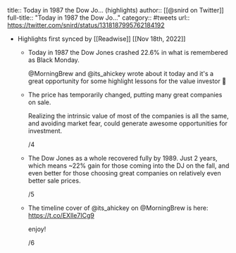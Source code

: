 title:: Today in 1987 the Dow Jo... (highlights)
author:: [[@snird on Twitter]]
full-title:: "Today in 1987 the Dow Jo..."
category:: #tweets
url:: https://twitter.com/snird/status/1318187995762184192

- Highlights first synced by [[Readwise]] [[Nov 18th, 2022]]
	- Today in 1987 the Dow Jones crashed 22.6% in what is remembered as Black Monday.
	  
	  @MorningBrew and @its_ahickey wrote about it today and it's a great opportunity for some highlight lessons for the value investor 🧵
	- The price has temporarily changed, putting many great companies on sale.
	  
	  Realizing the intrinsic value of most of the companies is all the same, and avoiding market fear, could generate awesome opportunities for investment.
	  
	  /4
	- The Dow Jones as a whole recovered fully by 1989.
	  Just 2 years, which means ~22% gain for those coming into the DJ on the fall, and even better for those choosing great companies on relatively even better sale prices.
	  
	  /5
	- The timeline cover of @its_ahickey on @MorningBrew is here: 
	  https://t.co/EXlle7ICg9
	  
	  enjoy!
	  
	  /6